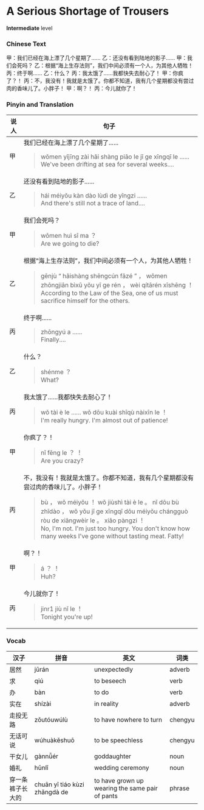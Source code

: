 # A Serious Shortage of Trousers
**Intermediate** level
### Chinese Text
甲：我们已经在海上漂了几个星期了......
乙：还没有看到陆地的影子......
甲：我们会死吗？
乙：根据“海上生存法则”，我们中间必须有一个人，为其他人牺牲！
丙：终于啊......
乙：什么？
丙：我太饿了......我都快失去耐心了！
甲：你疯了？！
丙：不，我没有！我就是太饿了。你都不知道，我有几个星期都没有尝过肉的香味儿了。小胖子！
甲：啊？！
丙：今儿就你了！

### Pinyin and Translation
|说人|句子|
|----|----|
|甲|我们已经在海上漂了几个星期了......<blockquote>wǒmen yǐjīng zài hǎi shàng piāo le jǐ ge xīngqī le ......<br />We've been drifting at sea for several weeks....</blockquote>|
|乙|还没有看到陆地的影子......<blockquote>hái méiyǒu kàn dào lùdì de yǐngzi ......<br />And there's still not a trace of land....</blockquote>|
|甲|我们会死吗？<blockquote>wǒmen huì sǐ ma ？<br />Are we going to die?</blockquote>|
|乙|根据“海上生存法则”，我们中间必须有一个人，为其他人牺牲！<blockquote>gēnjù “ hǎishàng shēngcún fǎzé ” ， wǒmen zhōngjiān bìxū yǒu yī ge rén ， wèi qítārén xīshēng ！<br />According to the Law of the Sea, one of us must sacrifice himself for the others.</blockquote>|
|丙|终于啊......<blockquote>zhōngyú a ......<br />Finally....</blockquote>|
|乙|什么？<blockquote>shénme ？<br />What?</blockquote>|
|丙|我太饿了......我都快失去耐心了！<blockquote>wǒ tài è le ...... wǒ dōu kuài shīqù nàixīn le ！<br />I'm really hungry. I'm almost out of patience!</blockquote>|
|甲|你疯了？！<blockquote>nǐ fēng le ？ ！<br />Are you crazy?</blockquote>|
|丙|不，我没有！我就是太饿了。你都不知道，我有几个星期都没有尝过肉的香味儿了。小胖子！<blockquote>bù ， wǒ méiyǒu ！ wǒ jiùshì tài è le 。 nǐ dōu bù zhīdào ， wǒ yǒu jǐ ge xīngqī dōu méiyǒu chángguò ròu de xiāngwèir le 。 xiǎo pàngzi ！<br />No, I'm not. I'm just too hungry. You don't know how many weeks I've gone without tasting meat. Fatty!</blockquote>|
|甲|啊？！<blockquote>á ？ ！<br />Huh?</blockquote>|
|丙|今儿就你了！<blockquote>jinr1 jiù nǐ le ！<br />Tonight you're up!</blockquote>|
### Vocab
|汉子|拼音|英文|词类|
|----|----|----|----|
|居然|jūrán|unexpectedly|adverb|
|求|qiú|to beseech|verb|
|办|bàn|to do|verb|
|实在|shízài|in reality|adverb|
|走投无路|zǒutóuwúlù|to have nowhere to turn|chengyu|
|无话可说|wúhuàkěshuō|to be speechless|chengyu|
|干女儿|gànnǚér|goddaughter|noun|
|婚礼|hūnlǐ|wedding ceremony|noun|
|穿一条裤子长大的|chuān yī tiáo kùzi zhǎngdà de|to have grown up wearing the same pair of pants|phrase|